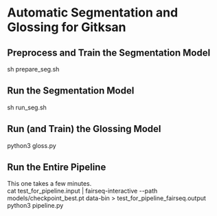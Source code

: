 # Automatic Segmentation and Glossing for Gitksan

## Preprocess and Train the Segmentation Model
sh prepare_seg.sh

## Run the Segmentation Model
sh run_seg.sh

## Run (and Train) the Glossing Model
python3 gloss.py

## Run the Entire Pipeline
This one takes a few minutes.  
cat test_for_pipeline.input | fairseq-interactive --path models/checkpoint_best.pt data-bin > test_for_pipeline_fairseq.output  
python3 pipeline.py 
